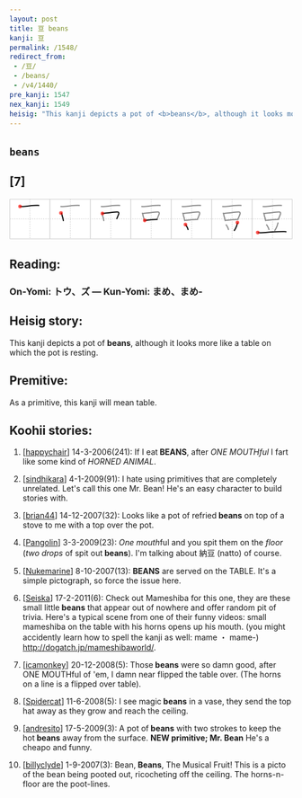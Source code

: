 ```yaml
---
layout: post
title: 豆 beans
kanji: 豆
permalink: /1548/
redirect_from:
 - /豆/
 - /beans/
 - /v4/1440/
pre_kanji: 1547
nex_kanji: 1549
heisig: "This kanji depicts a pot of <b>beans</b>, although it looks more like a table on which the pot is resting. As a primitive, this kanji will mean table."
---
```


## `beans`

## [7]

<div class="stroke"><img src="../images/E8B186.png" /></div>

## Reading:

### On-Yomi: トウ、ズ &mdash; Kun-Yomi: まめ、まめ-

## Heisig story:

This kanji depicts a pot of <b>beans</b>, although it looks more like a table on which the pot is resting.

## Premitive:

As a primitive, this kanji will mean table.

## Koohii stories:

1) [<a href="http://kanji.koohii.com/profile/happychair">happychair</a>] 14-3-2006(241): If I eat<strong> BEANS</strong>, after <em>ONE</em> <em>MOUTHful</em> I fart like some kind of <em>HORNED ANIMAL</em>.

2) [<a href="http://kanji.koohii.com/profile/sindhikara">sindhikara</a>] 4-1-2009(91): I hate using primitives that are completely unrelated. Let&#039;s call this one Mr. Bean! He&#039;s an easy character to build stories with.

3) [<a href="http://kanji.koohii.com/profile/brian44">brian44</a>] 14-12-2007(32): Looks like a pot of refried<strong> beans</strong> on top of a stove to me with a top over the pot.

4) [<a href="http://kanji.koohii.com/profile/Pangolin">Pangolin</a>] 3-3-2009(23): <em>One</em> <em>mouth</em>ful and you spit them on the <em>floor</em> (<em>two drops</em> of spit out<strong> beans</strong>). I&#039;m talking about 納豆 (natto) of course.

5) [<a href="http://kanji.koohii.com/profile/Nukemarine">Nukemarine</a>] 8-10-2007(13): <strong>BEANS</strong> are served on the TABLE. It&#039;s a simple pictograph, so force the issue here.

6) [<a href="http://kanji.koohii.com/profile/Seiska">Seiska</a>] 17-2-2011(6): Check out Mameshiba for this one, they are these small little<strong> beans</strong> that appear out of nowhere and offer random pit of trivia. Here&#039;s a typical scene from one of their funny videos: small mameshiba on the table with his horns opens up his mouth. (you might accidently learn how to spell the kanji as well: mame ・ mame-) <a href="http://dogatch.jp/mameshibaworld/">http://dogatch.jp/mameshibaworld/</a>.

7) [<a href="http://kanji.koohii.com/profile/icamonkey">icamonkey</a>] 20-12-2008(5): Those<strong> beans</strong> were so damn good, after ONE MOUTHful of &#039;em, I damn near flipped the table over. (The horns on a line is a flipped over table).

8) [<a href="http://kanji.koohii.com/profile/Spidercat">Spidercat</a>] 11-6-2008(5): I see magic<strong> beans</strong> in a vase, they send the top hat away as they grow and reach the ceiling.

9) [<a href="http://kanji.koohii.com/profile/andresito">andresito</a>] 17-5-2009(3): A pot of<strong> beans</strong> with two strokes to keep the hot<strong> beans</strong> away from the surface. <strong>NEW primitive; Mr. Bean</strong> He&#039;s a cheapo and funny.

10) [<a href="http://kanji.koohii.com/profile/billyclyde">billyclyde</a>] 1-9-2007(3): Bean,<strong> Beans</strong>, The Musical Fruit! This is a picto of the bean being pooted out, ricocheting off the ceiling. The horns-n-floor are the poot-lines.
